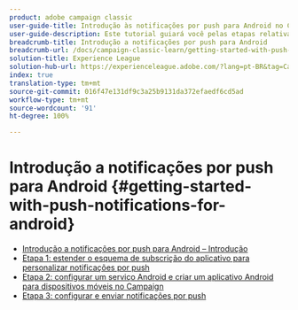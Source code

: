 ```yaml
---
product: adobe campaign classic
user-guide-title: Introdução às notificações por push para Android no Campaign Classic
user-guide-description: Este tutorial guiará você pelas etapas relativas ao envio de notificações por push do Adobe Campaign para um aplicativo Android.
breadcrumb-title: Introdução a notificações por push para Android
breadcrumb-url: /docs/campaign-classic-learn/getting-started-with-push-notifications-for-android/introduction.html
solution-title: Experience League
solution-hub-url: https://experienceleague.adobe.com/?lang=pt-BR&tag=Campaign+Classic#recommended/solutions/campaign
index: true
translation-type: tm+mt
source-git-commit: 016f47e131df9c3a25b9131da372efaedf6cd5ad
workflow-type: tm+mt
source-wordcount: '91'
ht-degree: 100%

---
```



# Introdução a notificações por push para Android {#getting-started-with-push-notifications-for-android}

+ [Introdução a notificações por push para Android – Introdução](/help/tutorial-getting-started-with-push-notifications-for-android/introduction.md)
+ [Etapa 1: estender o esquema de subscrição do aplicativo para personalizar notificações por push](/help/tutorial-getting-started-with-push-notifications-for-android/extending-the-app-subscription-schema.md) 
+ [Etapa 2: configurar um serviço Android e criar um aplicativo Android para dispositivos móveis no Campaign](/help/tutorial-getting-started-with-push-notifications-for-android/configuring-an-android-service-in-campaign.md)
+ [Etapa 3: configurar e enviar notificações por push](/help/tutorial-getting-started-with-push-notifications-for-android/configuring-and-sending-push-notifications.md)
